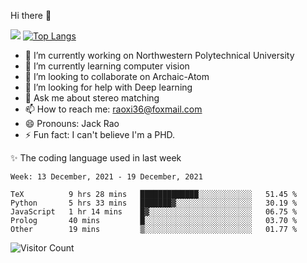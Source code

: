 Hi there 👋

![](https://github-readme-stats.vercel.app/api?username=Raohaocheng)
[![Top Langs](https://github-readme-stats.vercel.app/api/top-langs/?username=Raohaocheng&layout=compact)](https://github.com/anuraghazra/github-readme-stats)

- 🔭 I’m currently working on Northwestern Polytechnical University
- 🌱 I’m currently learning computer vision
- 👯 I’m looking to collaborate on Archaic-Atom
- 🤔 I’m looking for help with Deep learning
- 💬 Ask me about stereo matching
- 📫 How to reach me: raoxi36@foxmail.com
- 😄 Pronouns: Jack Rao
- ⚡ Fun fact: I can't believe I'm a PHD.

✨ The coding language used in last week
<!--START_SECTION:waka-->
```text
Week: 13 December, 2021 - 19 December, 2021

TeX          9 hrs 28 mins   █████████████░░░░░░░░░░░░   51.45 % 
Python       5 hrs 33 mins   ███████▓░░░░░░░░░░░░░░░░░   30.19 % 
JavaScript   1 hr 14 mins    █▓░░░░░░░░░░░░░░░░░░░░░░░   06.75 % 
Prolog       40 mins         █░░░░░░░░░░░░░░░░░░░░░░░░   03.70 % 
Other        19 mins         ▒░░░░░░░░░░░░░░░░░░░░░░░░   01.77 % 
```
<!--END_SECTION:waka-->

![Visitor Count](https://profile-counter.glitch.me/Raohaocheng/count.svg)
